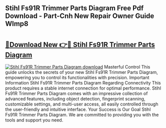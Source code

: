 ## Stihl Fs91R Trimmer Parts Diagram Free Pdf Download - Part-Cnh New Repair Owner Guide WImp8

# <h2><a href="http://dfighz7.blite.top/?on=Stihl+Fs91R+Trimmer+Parts+Diagram">🔗Download New 👉🔴 Stihl Fs91R Trimmer Parts Diagram</a></h2>

[![Stihl Fs91R Trimmer Parts Diagram download](https://i.imgur.com/lujVjoI.png)](http://dfighz7.blite.top/?on=Stihl+Fs91R+Trimmer+Parts+Diagram)
Masterful Control This guide unlocks the secrets of your new Stihl Fs91R Trimmer Parts Diagram, empowering you to control its functionalities with precision. Important Information Stihl Fs91R Trimmer Parts Diagram Regarding Connectivity This product requires a stable internet connection for optimal performance. Stihl Fs91R Trimmer Parts Diagram comes with an impressive collection of advanced features, including object detection, fingerprint scanning, customizable settings, and multi-user access, all easily controlled through the user-friendly and intuitive interface. Your Success is Our Goal Stihl Fs91R Trimmer Parts Diagram. We are committed to providing you with the tools and support you need.
